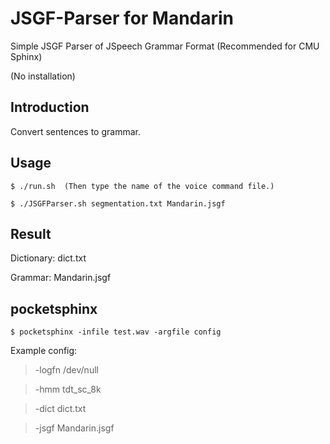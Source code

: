 JSGF-Parser for Mandarin
========================

Simple JSGF Parser of JSpeech Grammar Format (Recommended for CMU Sphinx)

(No installation)


Introduction
------------

Convert sentences to grammar.


Usage
-----

    $ ./run.sh  (Then type the name of the voice command file.)

    $ ./JSGFParser.sh segmentation.txt Mandarin.jsgf


Result
------

Dictionary: dict.txt

Grammar:    Mandarin.jsgf


pocketsphinx
------------

    $ pocketsphinx -infile test.wav -argfile config

Example config:
> -logfn /dev/null

> -hmm   tdt_sc_8k

> -dict  dict.txt

> -jsgf  Mandarin.jsgf
